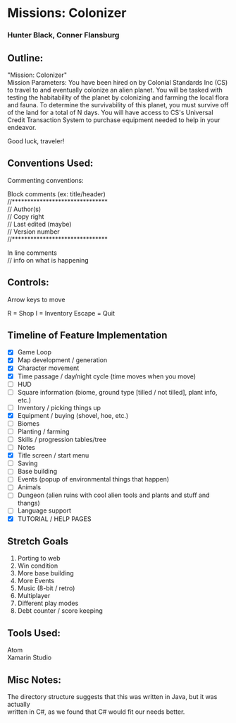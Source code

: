 # Missions: Colonizer
### Hunter Black, Conner Flansburg

## Outline:
"Mission: Colonizer"  
Mission Parameters: You have been hired on by Colonial Standards Inc (CS) to travel to and eventually colonize an alien planet. You will be tasked with testing the habitability of the planet by colonizing and farming the local flora and fauna. To determine the survivability of this planet, you must survive off of the land for a total of N days. You will have access to CS's Universal Credit Transaction System to purchase equipment needed to help in your endeavor.

Good luck, traveler!

## Conventions Used:
Commenting conventions:

Block comments (ex: title/header)  
//*******************************  
// Author(s)  
// Copy right  
// Last edited (maybe)  
// Version number  
//*******************************

In line comments  
// info on what is happening

## Controls:
Arrow keys to move

R = Shop
I = Inventory
Escape = Quit

## Timeline of Feature Implementation
- [x] Game Loop
- [x] Map development / generation
- [x] Character movement
- [x] Time passage / day/night cycle (time moves when you move)
- [ ] HUD
- [ ] Square information (biome, ground type [tilled / not tilled], plant info, etc.)
- [ ] Inventory / picking things up
- [x] Equipment / buying (shovel, hoe, etc.)
- [ ] Biomes
- [ ] Planting / farming
- [ ] Skills / progression tables/tree
- [ ] Notes
- [x] Title screen / start menu
- [ ] Saving
- [ ] Base building
- [ ] Events (popup of environmental things that happen)
- [ ] Animals
- [ ] Dungeon (alien ruins with cool alien tools and plants and stuff and thangs)
- [ ] Language support
- [x] TUTORIAL / HELP PAGES

## Stretch Goals
1. Porting to web
2. Win condition
3. More base building
4. More Events
5. Music (8-bit / retro)
6. Multiplayer
7. Different play modes
8. Debt counter / score keeping

## Tools Used:
Atom  
Xamarin Studio

## Misc Notes:
The directory structure suggests that this was written in Java, but it was actually  
written in C#, as we found that C# would fit our needs better.
